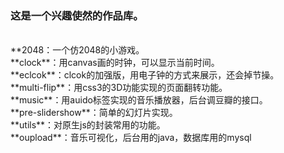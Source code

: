 ### 这是一个兴趣使然的作品库。
<br>
**2048：一个仿2048的小游戏。<br>
**clock**：用canvas画的时钟，可以显示当前时间。<br>
**eclcok**：clcok的加强版，用电子钟的方式来展示，还会掉节操。<br>
**multi-flip**：用css3的3D功能实现的页面翻转功能。<br>
**music**：用auido标签实现的音乐播放器，后台调豆瓣的接口。<br>
**pre-slidershow**：简单的幻灯片实现。<br>
**utils**：对原生js的封装常用的功能。<br>
**oupload**：音乐可视化，后台用的java，数据库用的mysql<br>
